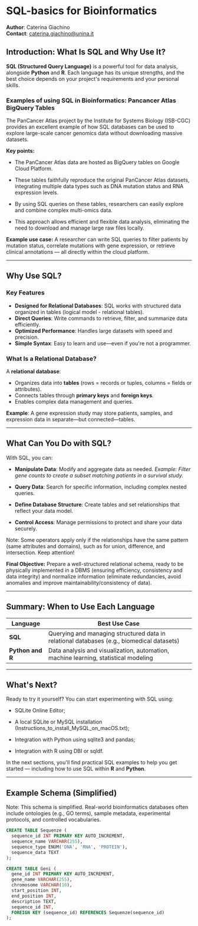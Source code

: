 # SQL-basics for Bioinformatics

**Author**: Caterina Giachino  
**Contact**: caterina.giachino@unina.it

## Introduction: What Is SQL and Why Use It?

**SQL (Structured Query Language)** is a powerful tool for data analysis, alongside **Python** and **R**. Each language has its unique strengths, and the best choice depends on your project's requirements and your personal skills.

### Examples of using SQL in Bioinformatics: Pancancer Atlas BigQuery Tables
The PanCancer Atlas project by the Institute for Systems Biology (ISB-CGC) provides an excellent example of how SQL databases can be used to explore large-scale cancer genomics data without downloading massive datasets.

**Key points:**

- The PanCancer Atlas data are hosted as BigQuery tables on Google Cloud Platform.

- These tables faithfully reproduce the original PanCancer Atlas datasets, integrating multiple data types such as DNA mutation status and RNA expression levels.

- By using SQL queries on these tables, researchers can easily explore and combine complex multi-omics data.

- This approach allows efficient and flexible data analysis, eliminating the need to download and manage large raw files locally.

**Example use case:**
A researcher can write SQL queries to filter patients by mutation status, correlate mutations with gene expression, or retrieve clinical annotations — all directly within the cloud platform.

---

## Why Use SQL?

### Key Features

* **Designed for Relational Databases**: SQL works with structured data organized in tables (logical model - relational tables).
* **Direct Queries**: Write commands to retrieve, filter, and summarize data efficiently.
* **Optimized Performance**: Handles large datasets with speed and precision.
* **Simple Syntax**: Easy to learn and use—even if you're not a programmer.


### What Is a Relational Database?

A **relational database**:

* Organizes data into **tables** (rows = records or tuples, columns = fields or attributes).
* Connects tables through **primary keys** and **foreign keys**.
* Enables complex data management and queries.

**Example**: A gene expression study may store patients, samples, and expression data in separate—but connected—tables.

---

## What Can You Do with SQL?

With SQL, you can:

* **Manipulate Data**: Modify and aggregate data as needed.
  *Example: Filter gene counts to create a subset matching patients in a survival study.*

* **Query Data**: Search for specific information, including complex nested queries.

* **Define Database Structure**: Create tables and set relationships that reflect your data model.

* **Control Access**: Manage permissions to protect and share your data securely.

Note: Some operators apply only if the relationships have the same pattern (same attributes and domains), such as for union, difference, and intersection. Keep attention!

**Final Objective:** 
Prepare a well-structured relational schema, ready to be physically implemented in a DBMS (ensuring efficiency, consistency and data integrity) and normalize information (eliminate redundancies, avoid anomalies and improve maintainability/consistency of data).

---

## Summary: When to Use Each Language

| Language   | Best Use Case                                                                             |
| ---------- | ----------------------------------------------------------------------------------------- |
| **SQL**    | Querying and managing structured data in relational databases (e.g., biomedical datasets) |
| **Python and R** | Data analysis and visualization, automation, machine learning, statistical modeling |

---

## What's Next?

Ready to try it yourself? You can start experimenting with SQL using:

- SQLite Online Editor;

- A local SQLite or MySQL installation (Instructions_to_install_MySQL_on_macOS.txt);

- Integration with Python using sqlite3 and pandas;

- Integration with R using DBI or sqldf.

In the next sections, you'll find practical SQL examples to help you get started — including how to use SQL within **R** and **Python**.

---

## Example Schema (Simplified)
Note: This schema is simplified. Real-world bioinformatics databases often include ontologies (e.g., GO terms), sample metadata, experimental protocols, and controlled vocabularies.

```sql
CREATE TABLE Sequenze (
  sequence_id INT PRIMARY KEY AUTO_INCREMENT,
  sequence_name VARCHAR(255),
  sequence_type ENUM('DNA', 'RNA', 'PROTEIN'),
  sequence_data TEXT
);

CREATE TABLE Geni (
  gene_id INT PRIMARY KEY AUTO_INCREMENT,
  gene_name VARCHAR(255),
  chromosome VARCHAR(10),
  start_position INT,
  end_position INT,
  description TEXT,
  sequence_id INT,
  FOREIGN KEY (sequence_id) REFERENCES Sequenze(sequence_id)
);


